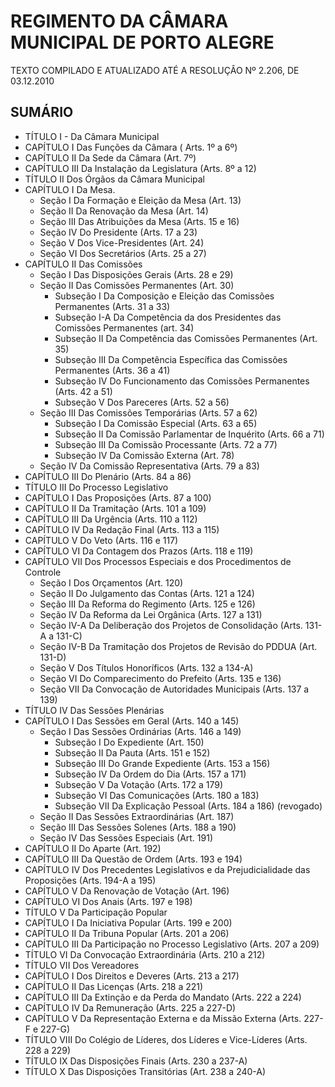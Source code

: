 # REGIMENTO DA CÂMARA MUNICIPAL DE PORTO ALEGRE

TEXTO COMPILADO E ATUALIZADO ATÉ A RESOLUÇÂO Nº 2.206, DE 03.12.2010

## SUMÁRIO

* TÍTULO I - Da Câmara Municipal
* CAPÍTULO I Das Funções da Câmara ( Arts. 1º a 6º)
* CAPÍTULO II Da Sede da Câmara (Art. 7º)
* CAPÍTULO III Da Instalação da Legislatura (Arts. 8º a 12)
* TÍTULO II Dos Órgãos da Câmara Municipal
* CAPÍTULO I Da Mesa.
  * Seção I Da Formação e Eleição da Mesa (Art. 13)
  * Seção II Da Renovação da Mesa (Art. 14)
  * Seção III Das Atribuições da Mesa (Arts. 15 e 16)
  * Seção IV Do Presidente (Arts. 17 a 23)
  * Seção V Dos Vice-Presidentes (Art. 24)
  * Seção VI Dos Secretários (Arts. 25 a 27)
* CAPÍTULO II Das Comissões
  * Seção I Das Disposições Gerais (Arts. 28 e 29)
  * Seção II Das Comissões Permanentes (Art. 30)
    * Subseção I Da Composição e Eleição das Comissões Permanentes (Arts. 31 a 33)
    * Subseção I-A Da Competência da dos Presidentes das Comissões Permanentes (art. 34)
    * Subseção II Da Competência das Comissões Permanentes (Art. 35)
    * Subseção III Da Competência Específica das Comissões Permanentes (Arts. 36 a 41)
    * Subseção IV Do Funcionamento das Comissões  Permanentes (Arts. 42 a 51)
    * Subseção V Dos Pareceres (Arts. 52 a 56)
  * Seção III Das Comissões Temporárias (Arts. 57 a 62)
    * Subseção I Da Comissão Especial (Arts. 63 a 65)
    * Subseção II Da Comissão Parlamentar de Inquérito (Arts. 66 a 71)
    * Subseção III Da Comissão Processante (Arts. 72 a 77)
    * Subseção IV Da Comissão Externa (Art. 78)
  * Seção IV Da Comissão Representativa (Arts. 79 a 83)
* CAPÍTULO III Do Plenário (Arts. 84 a 86)
* TÍTULO III Do Processo Legislativo
* CAPÍTULO I Das Proposições (Arts. 87 a 100)
* CAPÍTULO II Da Tramitação (Arts. 101 a 109)
* CAPÍTULO III Da Urgência (Arts. 110 a 112)
* CAPÍTULO IV Da Redação Final (Arts. 113 a 115)
* CAPÍTULO V Do Veto (Arts. 116 e 117)
* CAPÍTULO VI Da Contagem dos Prazos (Arts. 118 e 119)
* CAPÍTULO VII Dos Processos Especiais e dos Procedimentos de Controle
  * Seção I Dos Orçamentos (Art. 120)
  * Seção II Do Julgamento das Contas (Arts. 121 a 124)
  * Seção III Da Reforma do Regimento (Arts. 125 e 126)
  * Seção IV Da Reforma da Lei Orgânica (Arts. 127 a 131)
  * Seção IV-A Da Deliberação dos Projetos de Consolidação (Arts. 131-A a 131-C)
  * Seção IV-B Da Tramitação dos Projetos de Revisão do PDDUA (Art. 131-D)
  * Seção V Dos Títulos Honoríficos (Arts. 132 a 134-A)
  * Seção VI Do Comparecimento do Prefeito (Arts. 135 e 136)
  * Seção VII Da Convocação de Autoridades Municipais (Arts. 137 a 139)
* TÍTULO IV Das Sessões Plenárias
* CAPÍTULO I Das Sessões em Geral (Arts. 140 a 145)
  * Seção I Das Sessões Ordinárias (Arts. 146 a 149)
    * Subseção I Do Expediente (Art. 150)
    * Subseção II Da Pauta (Arts. 151 e 152)
    * Subseção III Do Grande Expediente (Arts. 153 a 156)
    * Subseção IV Da Ordem do Dia (Arts. 157 a 171)
    * Subseção V Da Votação (Arts. 172 a 179)
    * Subseção VI Das Comunicações (Arts. 180 a 183)
    * Subseção VII Da Explicação Pessoal (Arts. 184 a 186) (revogado)
  * Seção II Das Sessões Extraordinárias (Art. 187)
  * Seção III Das Sessões Solenes (Arts. 188 a 190)
  * Seção IV Das Sessões Especiais (Art. 191)
* CAPÍTULO II Do Aparte (Art. 192)
* CAPÍTULO III Da Questão de Ordem (Arts. 193 e 194)
* CAPÍTULO IV Dos Precedentes Legislativos e da Prejudicialidade das Proposições (Arts. 194-A a 195)
* CAPÍTULO V Da Renovação de Votação (Art. 196)
* CAPÍTULO VI Dos Anais (Arts. 197 e 198)
* TÍTULO V Da Participação Popular
* CAPÍTULO I Da Iniciativa Popular (Arts. 199 e 200)
* CAPÍTULO II Da Tribuna Popular (Arts. 201 a 206)
* CAPÍTULO III Da Participação no Processo Legislativo (Arts. 207 a 209)
* TÍTULO VI Da Convocação Extraordinária (Arts. 210 a 212)
* TÍTULO VII Dos Vereadores
* CAPÍTULO I Dos Direitos e Deveres (Arts. 213 a 217)
* CAPÍTULO II Das Licenças (Arts. 218 a 221)
* CAPÍTULO III Da Extinção e da Perda do Mandato (Arts. 222 a 224)
* CAPÍTULO IV Da Remuneração (Arts. 225 a 227-D)
* CAPÍTULO V Da Representação Externa e da Missão Externa (Arts. 227-F e 227-G)
* TÍTULO VIII Do Colégio de Líderes, dos Líderes e Vice-Líderes (Arts. 228 a 229)
* TÍTULO IX Das Disposições Finais (Arts. 230 a 237-A)
* TÍTULO X Das Disposições Transitórias (Art. 238 a 240-A)
